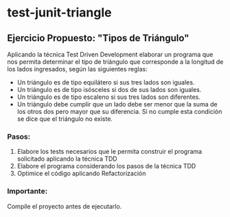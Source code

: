 # test-junit-triangle

## Ejercicio Propuesto: "Tipos de Triángulo"

Aplicando la técnica Test Driven Development elaborar un programa que nos permita determinar el tipo de triángulo que corresponde a la longitud de los lados ingresados, según las siguientes reglas:
- Un triángulo es de tipo equilátero si sus tres lados son iguales.
- Un triángulo es de tipo isósceles si dos de sus lados son iguales.
- Un triángulo es de tipo escaleno si sus tres lados son diferentes.
- Un triángulo debe cumplir que un lado debe ser menor que la suma de los otros dos pero mayor que su diferencia. Si no cumple esta condición se dice que el triángulo no existe.

### Pasos:
1. Elabore los tests necesarios que le permita construir el programa solicitado aplicando la técnica TDD
2. Elabore el programa considerando los pasos de la técnica TDD
3. Optimice el código aplicando Refactorización

### Importante:
Compile el proyecto antes de ejecutarlo.
